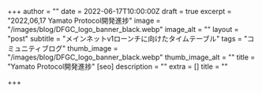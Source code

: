 +++
author = ""
date = 2022-06-17T10:00:00Z
draft = true
excerpt = "2022,06,17 Yamato Protocol開発進捗"
image = "/images/blog/DFGC_logo_banner_black.webp"
image_alt = ""
layout = "post"
subtitle = "メインネットv1ローンチに向けたタイムテーブル"
tags = "コミュニティブログ"
thumb_image = "/images/blog/DFGC_logo_banner_black.webp"
thumb_image_alt = ""
title = "Yamato Protocol開発進捗"
[seo]
description = ""
extra = []
title = ""

+++

